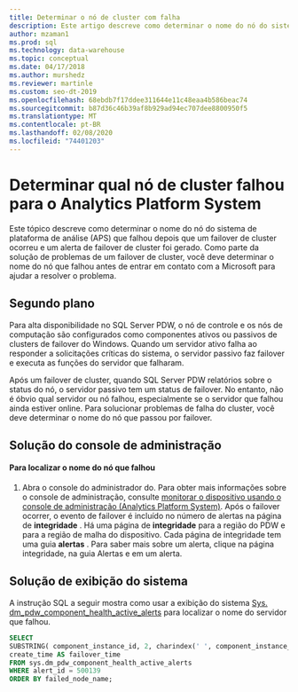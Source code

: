 ```yaml
---
title: Determinar o nó de cluster com falha
description: Este artigo descreve como determinar o nome do nó do sistema de plataforma de análise (APS) que falhou depois que um failover de cluster ocorreu e um alerta de failover de cluster foi gerado. Como parte da solução de problemas de um failover de cluster, você deve determinar o nome do nó que falhou antes de entrar em contato com a Microsoft para ajudar a resolver o problema.
author: mzaman1
ms.prod: sql
ms.technology: data-warehouse
ms.topic: conceptual
ms.date: 04/17/2018
ms.author: murshedz
ms.reviewer: martinle
ms.custom: seo-dt-2019
ms.openlocfilehash: 68ebdb7f17ddee311644e11c48eaa4b586beac74
ms.sourcegitcommit: b87d36c46b39af8b929ad94ec707dee8800950f5
ms.translationtype: MT
ms.contentlocale: pt-BR
ms.lasthandoff: 02/08/2020
ms.locfileid: "74401203"
---
```

# <a name="determine-which-cluster-node-failed-for-analytics-platform-system"></a>Determinar qual nó de cluster falhou para o Analytics Platform System
Este tópico descreve como determinar o nome do nó do sistema de plataforma de análise (APS) que falhou depois que um failover de cluster ocorreu e um alerta de failover de cluster foi gerado. Como parte da solução de problemas de um failover de cluster, você deve determinar o nome do nó que falhou antes de entrar em contato com a Microsoft para ajudar a resolver o problema.  
  
## <a name="Background"></a>Segundo plano  
Para alta disponibilidade no SQL Server PDW, o nó de controle e os nós de computação são configurados como componentes ativos ou passivos de clusters de failover do Windows. Quando um servidor ativo falha ao responder a solicitações críticas do sistema, o servidor passivo faz failover e executa as funções do servidor que falharam.  
  
Após um failover de cluster, quando SQL Server PDW relatórios sobre o status do nó, o servidor passivo tem um status de failover. No entanto, não é óbvio qual servidor ou nó falhou, especialmente se o servidor que falhou ainda estiver online. Para solucionar problemas de falha do cluster, você deve determinar o nome do nó que passou por failover.  
  
## <a name="AdminConsoleSolution"></a>Solução do console de administração  
  
#### <a name="to-find-the-name-of-the-node-that-failed"></a>Para localizar o nome do nó que falhou  
  
1.  Abra o console do administrador do. Para obter mais informações sobre o console de administração, consulte [monitorar o dispositivo usando o console de administração &#40;Analytics Platform System&#41;](monitor-the-appliance-by-using-the-admin-console.md). Após o failover ocorrer, o evento de failover é incluído no número de alertas na página de **integridade** . Há uma página de **integridade** para a região do PDW e para a região de malha do dispositivo. Cada página de integridade tem uma guia **alertas** . Para saber mais sobre um alerta, clique na página integridade, na guia Alertas e em um alerta.  
  
## <a name="SystemView"></a>Solução de exibição do sistema  
A instrução SQL a seguir mostra como usar a exibição do sistema [Sys. dm_pdw_component_health_active_alerts](../relational-databases/system-dynamic-management-views/sys-dm-pdw-component-health-active-alerts-transact-sql.md) para localizar o nome do servidor que falhou.  
  
```sql  
SELECT  
SUBSTRING( component_instance_id, 2, charindex(' ', component_instance_id, 1)-2) AS failed_node_name,  
create_time AS failover_time  
FROM sys.dm_pdw_component_health_active_alerts  
WHERE alert_id = 500139  
ORDER BY failed_node_name;  
```  
  

